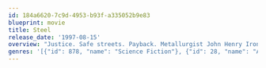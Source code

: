 ```yaml
---
id: 184a6620-7c9d-4953-b93f-a335052b9e83
blueprint: movie
title: Steel
release_date: '1997-08-15'
overview: "Justice. Safe streets. Payback. Metallurgist John Henry Irons (O'Neal) vows to claim them all when a renegade military reject (Judd Nelson) puts new superweapons in dangerous hands. Helped by an electronics wiz (Annabeth Gish) and an imaginative scrap metal worker (Richard Roundtree), Irons becomes Steel. Wearing body armor, wielding a fearsome electrohammer and riding a gadget-packed motorcycle, he's ready to wage war...if he can fix the untimely glitches in his untested gear. \"You all be cool now,\" the good-guy hero tells two crime victims he rescues. There'll be a lot of thrillin' before Steel himself can start chillin.'"
genres: '[{"id": 878, "name": "Science Fiction"}, {"id": 28, "name": "Action"}, {"id": 12, "name": "Adventure"}]'
---
```

